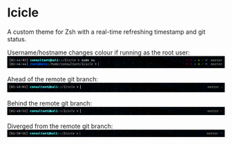# Icicle
A custom theme for Zsh with a real-time refreshing timestamp and git status.

Username/hostname changes colour if running as the root user:
![Root colour scheme and local git status icons](/screenshots/root_all_status.png)

Ahead of the remote git branch:
![Ahead of remote branch](/screenshots/ahead.png)

Behind the remote git branch:
![Behind remote branch](/screenshots/behind.png)

Diverged from the remote git branch:
![Diverged from remote branch](/screenshots/diverged.png)

